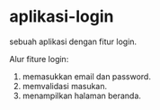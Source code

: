 # aplikasi-login
sebuah aplikasi dengan fitur login.

Alur fiture login:
1. memasukkan email dan password.
2. memvalidasi masukan.
3. menampilkan halaman beranda.
